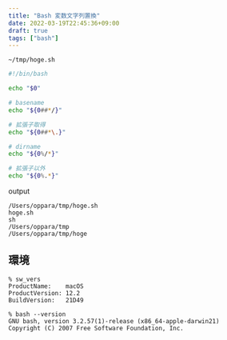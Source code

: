 ```yaml
---
title: "Bash 変数文字列置換"
date: 2022-03-19T22:45:36+09:00
draft: true
tags: ["bash"]
---
```


`~/tmp/hoge.sh`
```bash
#!/bin/bash

echo "$0"

# basename
echo "${0##*/}"

# 拡張子取得
echo "${0##*\.}"

# dirname
echo "${0%/*}"

# 拡張子以外
echo "${0%.*}"
```

output
```console
/Users/oppara/tmp/hoge.sh
hoge.sh
sh
/Users/oppara/tmp
/Users/oppara/tmp/hoge
```

## 環境

```console
% sw_vers
ProductName:    macOS
ProductVersion: 12.2
BuildVersion:   21D49

% bash --version
GNU bash, version 3.2.57(1)-release (x86_64-apple-darwin21)
Copyright (C) 2007 Free Software Foundation, Inc.
```

